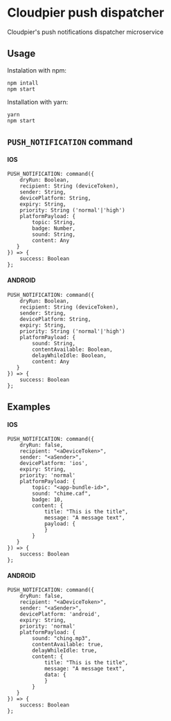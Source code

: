 # Cloudpier push dispatcher

Cloudpier's push notifications dispatcher microservice

## Usage

Instalation with npm:
    
    npm intall
    npm start

Installation with yarn: 

    yarn
    npm start

## `PUSH_NOTIFICATION` command 

#### IOS
```
PUSH_NOTIFICATION: command({
    dryRun: Boolean,
    recipient: String (deviceToken), 
    sender: String,
    devicePlatform: String,
    expiry: String,
    priority: String ('normal'|'high')
    platformPayload: { 
        topic: String,
        badge: Number,
        sound: String,
        content: Any
   }
}) => {
    success: Boolean
};
```

#### ANDROID
```
PUSH_NOTIFICATION: command({
    dryRun: Boolean,
    recipient: String (deviceToken), 
    sender: String,
    devicePlatform: String,
    expiry: String,
    priority: String ('normal'|'high')
    platformPayload: { 
        sound: String,
        contentAvailable: Boolean,
        delayWhileIdle: Boolean,
        content: Any
   }
}) => {
    success: Boolean
};
```

## Examples

#### IOS
```
PUSH_NOTIFICATION: command({
    dryRun: false,
    recipient: "<aDeviceToken>", 
    sender: "<aSender>",
    devicePlatform: 'ios',
    expiry: String,
    priority: 'normal'
    platformPayload: { 
        topic: "<app-bundle-id>",
        sound: "chime.caf",
        badge: 10,
        content: {
            title: "This is the title",
            message: "A message text",
            payload: {
            }
        }
   }
}) => {
    success: Boolean
};
```

#### ANDROID 
```
PUSH_NOTIFICATION: command({
    dryRun: false,
    recipient: "<aDeviceToken>", 
    sender: "<aSender>",
    devicePlatform: 'android',
    expiry: String,
    priority: 'normal'
    platformPayload: { 
        sound: "ching.mp3",
        contentAvailable: true,
        delayWhileIdle: true,
        content: {
            title: "This is the title",
            message: "A message text",
            data: { 
            }
        }
   }
}) => {
    success: Boolean
};
```